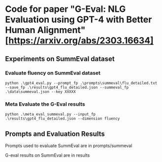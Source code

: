 # Code for paper "G-Eval: NLG Evaluation using GPT-4 with Better Human Alignment" [https://arxiv.org/abs/2303.16634]

## Experiments on SummEval dataset
### Evaluate fluency on SummEval dataset
```python .\gpt4_eval.py --prompt_fp .\prompts\summeval\flu_detailed.txt --save_fp .\results\gpt4_flu_detailed.json --summeval_fp .\data\summeval.json --key XXXXX```

### Meta Evaluate the G-Eval results

```python .\meta_eval_summeval.py --input_fp .\results\gpt4_flu_detailed.json --dimension fluency```

## Prompts and Evaluation Results

Prompts used to evaluate SummEval are in prompts/summeval

G-eval results on SummEval are in results

